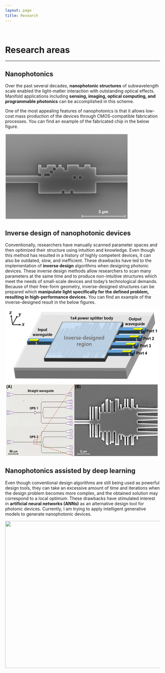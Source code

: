 ```yaml
---
layout: page
title: Research
---
```


<br/>

# Research areas
---
## Nanophotonics
Over the past several decades, **nanophotonic structures** of subwavelength scale enabled the light-matter interaction with outstanding optical effects. Manifold applications including **sensing, imaging, optical computing, and programmable photonics** can be accomplished in this scheme. 

One of the most appealing features of nanophotonics is that it allows low-cost mass production of the devices through CMOS-compatible fabrication processes. You can find an example of the fabricated chip in the below figure.

<img src="assets/img/nano.jpg"  width="400" height="280"/>

## Inverse design of nanophotonic devices
Conventionally, researchers have manually scanned parameter spaces and then optimized their structure using intuition and knowledge. Even though this method has resulted in a history of highly competent devices, it can also be outdated, slow, and inefficient. These drawbacks have led to the implementation of **inverse design** algorithms when designing photonic devices. These inverse design methods allow researchers to scan many parameters at the same time and to produce non-intuitive structures which meet the needs of small-scale devices and today’s technological demands. Because of their free-form geometry, inverse-designed structures can be prepared which **manipulate light specifically for the defined problem, resulting in high-performance devices.** You can find an example of the inverse-designed result in the below figures.

<img src="assets/img/Inv.JPG"  width="500" height="240"/>     <img src="assets/img/Inv2.JPG"  width="500" height="240"/>

## Nanophotonics assisted by deep learning
Even though conventional design algorithms are still being used as powerful design tools, they can take an excessive amount of time and iterations when the design problem becomes more complex, and the obtained solution may correspond to a local optimum. These drawbacks have stimulated interest in **artificial neural networks (ANNs)** as an alternative design tool for photonic devices. Currently, I am trying to apply intelligent generative models to generate nanophotonic devices. 

<img src="assets/img/deep.png"  width="720" height="480"/>

